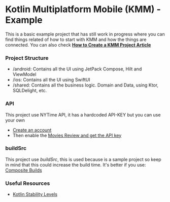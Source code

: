 # Kotlin Multiplatform Mobile (KMM) - Example
This is a basic example project that has still work in progress where you can find things related of how to start with KMM and how the things are connected. You can also check 
**[How to Create a KMM Project Article](https://ppantaleon.medium.com/kotlin-multiplatform-mobile-how-to-create-a-project-9af893ece79d)**

### Project Structure
* /android: Contains all the UI using JetPack Compose, Hilt and ViewModel
* /ios: Contains all the UI using SwiftUI 
* /shared: Contains all the business logic. Domain and Data, using Ktor, SQLDelight, etc.

### API
This project use NYTime API, it has a hardcoded API-KEY but you can use your own
* [Create an account](https://developer.nytimes.com/get-started)
* Then enable the [Movies Review and get the API key](https://developer.nytimes.com/my-apps/)


### buildSrc
This project use *buildSrc*, this is used because is a sample project so keep in mind that this could increase the build time. It's better if you use: [Composite Builds](https://proandroiddev.com/stop-using-gradle-buildsrc-use-composite-builds-instead-3c38ac7a2ab3)

### Useful Resources
* [Kotlin Stability Levels](https://kotlinlang.org/docs/components-stability.html#stability-levels-explained)
